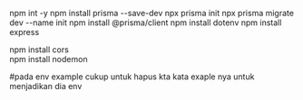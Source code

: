 npm int -y
npm install prisma --save-dev
npx prisma init
npx prisma migrate dev --name init
npm install @prisma/client
npm install dotenv
npm install express

npm install cors   
npm install nodemon

#pada env example cukup untuk hapus kta kata exaple nya untuk menjadikan dia env
